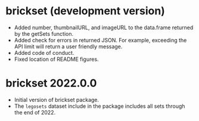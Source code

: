 # brickset (development version)

* Added number, thumbnailURL, and imageURL to the data.frame returned by the getSets function.
* Added check for errors in returned JSON. For example, exceeding the API limit will return a user friendly message.
* Added code of conduct.
* Fixed location of README figures.

# brickset 2022.0.0

* Initial version of brickset package.
* The `legosets` dataset include in the package includes all sets through the end of 2022.
